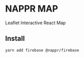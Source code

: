 # NAPPR MAP

Leaflet Interactive React Map

## Install

```bash
yarn add firebase @nappr/firebase
```
